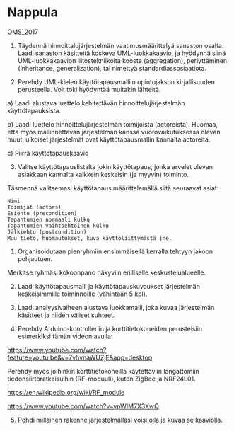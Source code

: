 # Nappula
OMS_2017

1. Täydennä hinnoittalujärjestelmän vaatimusmäärittelyä sanaston osalta. Laadi sanaston käsitteitä koskeva UML-luokkakaavio,
ja hyödynnä siinä UML-luokkakaavion liitostekniikoita kooste (aggregation), periyttäminen (inheritance, generalization),
tai nimettyä standardiassosiaatiota.

2. Perehdy UML-kielen käyttötapausmalliin opintojakson kirjallisuuden perusteella. Voit toki hyödyntää muitakin lähteitä.

a) Laadi alustava luettelo kehitettävän hinnoittelujärjestelmän käyttötapauksista.

b) Laadi luettelo hinnoittelujärjestelmän toimijoista (actoreista). Huomaa, että myös mallinnettavan järjestelmän kanssa vuorovaikutuksessa olevan muut, ulkoiset järjestelmät ovat käyttötapausmallin kannalta actoreita.

c) Piirrä käyttötapauskaavio

3. Valitse käyttötapauslistalta jokin käyttötapaus, jonka arvelet olevan asiakkaan kannalta kaikkein keskeisin (ja myyvin) toiminto.

Täsmennä valitsemasi käyttötapaus määrittelemällä siitä seuraavat asiat:

    Nimi
    Toimijat (actors)
    Esiehto (precondition)
    Tapahtumien normaali kulku
    Tapahtumien vaihtoehtoinen kulku
    Jälkiehto (postcondition)
    Muu tieto, huomautukset, kuva käyttöliittymästä jne.



1. Organisoidutaan pienryhmiin ensimmäisellä kerralla tehtyyn jakoon pohjautuen.

Merkitse ryhmäsi kokoonpano näkyviin erilliselle keskustelualueelle.

2. Laadi käyttötapausmalli ja käyttötapauskuvaukset järjestelmän keskeisimmille toiminnoille (vähintään 5 kpl).

3. Laadi analyysivaiheen alustava luokkamalli, joka kuvaa järjestelmän käsitteet ja niiden väliset suhteet.

4. Perehdy Arduino-kontrolleriin ja korttitietokoneiden perusteisiin esimerkiksi tämän videon avulla:

https://www.youtube.com/watch?feature=youtu.be&v=7vhvnaWUZjE&app=desktop

Perehdy myös joihinkin korttitietokoneilla käytettäviin langattomiin tiedonsiirtoratkaisuihin (RF-moduuli), kuten ZigBee ja NRF24L01.

https://en.wikipedia.org/wiki/RF_module

https://www.youtube.com/watch?v=vpWIM7X3XwQ

5. Pohdi millainen rakenne järjestelmälläsi voisi olla ja kuvaa se kaaviolla.
